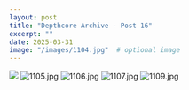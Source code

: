 ```yaml
---
layout: post
title: "Depthcore Archive - Post 16"
excerpt: ""
date: 2025-03-31
image: "/images/1104.jpg"  # optional image
---
```


<img src="/images/1104.jpg">
<img src="/images/1105.jpg" alt="1105.jpg"/>
<img src="/images/1106.jpg" alt="1106.jpg"/>
<img src="/images/1107.jpg" alt="1107.jpg"/>
<img src="/images/1109.jpg" alt="1109.jpg"/>
